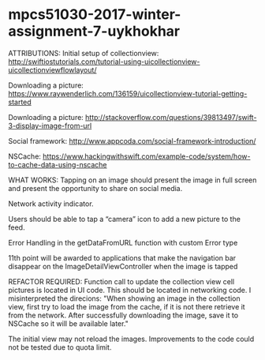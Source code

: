 # mpcs51030-2017-winter-assignment-7-uykhokhar


ATTRIBUTIONS: 
Initial setup of collectionview: http://swiftiostutorials.com/tutorial-using-uicollectionview-uicollectionviewflowlayout/ 

Downloading a picture: https://www.raywenderlich.com/136159/uicollectionview-tutorial-getting-started

Downloading a picture: http://stackoverflow.com/questions/39813497/swift-3-display-image-from-url

Social framework: http://www.appcoda.com/social-framework-introduction/

NSCache: https://www.hackingwithswift.com/example-code/system/how-to-cache-data-using-nscache


WHAT WORKS: 
Tapping on an image should present the image in full screen and present the opportunity to share on social media.

Network activity indicator. 

Users should be able to tap a “camera” icon to add a new picture to the feed.

Error Handling in the getDataFromURL function with custom Error type

11th point will be awarded to applications that make the navigation bar disappear on the ImageDetailViewController when the image is tapped



REFACTOR REQUIRED: 
Function call to update the collection view cell pictures is located in UI code. This should be located in networking code. I misinterpreted the direcions: "When showing an image in the collection view, first try to load the image from the cache, if it is not there retrieve it from the network. After successfully downloading the image, save it to NSCache so it will be available later." 

The initial view may not reload the images. Improvements to the code could not be tested due to quota limit. 
